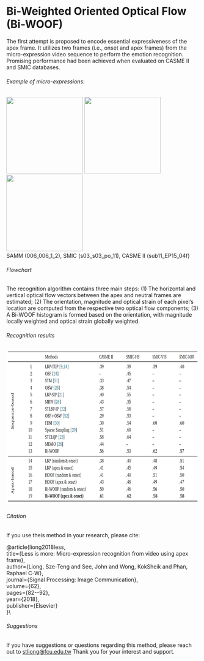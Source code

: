 # Bi-Weighted Oriented Optical Flow (Bi-WOOF)

The first attempt is proposed to encode essential expressiveness of the apex frame.
It utilizes two frames (i.e., onset and apex frames) from the micro-expression video sequence to perform the emotion recognition.
Promising performance had been achieved when evaluated on CASME II and SMIC databases. 

###### Example of micro-expressions:

<img src="https://drive.google.com/uc?export=view&id=1IOj1fh9hSHETGh6VzM7PljoPOj1Z3zWK" data-canonical-src="https://drive.google.com/uc?export=view&id=1IOj1fh9hSHETGh6VzM7PljoPOj1Z3zWK" width="200" height="200"  />  <img src="https://drive.google.com/uc?export=view&id=1PeW7wNzA-plqs7juD43XkSJDeXm9LRXv" data-canonical-src="https://drive.google.com/uc?export=view&id=1PeW7wNzA-plqs7juD43XkSJDeXm9LRXv" width="200" height="200"  />  <img src="https://drive.google.com/uc?export=view&id=1iXtn2dULrD5blNONdFdop8T84Ibqp4yN" data-canonical-src="https://drive.google.com/uc?export=view&id=1iXtn2dULrD5blNONdFdop8T84Ibqp4yN" width="200" height="200"  />  
SAMM (006_006_1_2), SMIC (s03_s03_po_11), CASME II (sub11_EP15_04f)

###### Flowchart

The recognition algorithm contains three main steps: 
(1) The horizontal and vertical optical flow vectors between the apex and neutral frames are estimated; 
(2) The orientation, magnitude and optical strain of each pixel’s location are computed from the respective two optical flow components; 
(3) A Bi-WOOF histogram is formed based on the orientation, with magnitude locally weighted and optical strain globally weighted.


###### Recognition results

<img src="https://github.com/christy1206/biwoof/blob/pictures/result.JPG" width="800" height="400"/>

###### Citation
If you use theis method in your research, please cite:

@article{liong2018less,\
  title={Less is more: Micro-expression recognition from video using apex frame},\
  author={Liong, Sze-Teng and See, John and Wong, KokSheik and Phan, Raphael C-W},\
  journal={Signal Processing: Image Communication},\
  volume={62},\
  pages={82--92},\
  year={2018},\
  publisher={Elsevier}\
}\

###### Suggestions
If you have suggestions or questions regarding this method, please reach out to stliong@fcu.edu.tw
Thank you for your interest and support.
